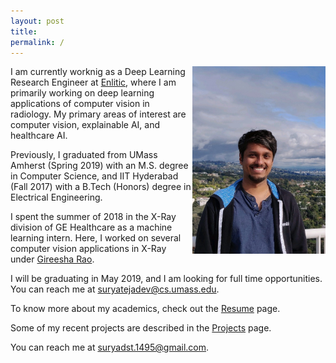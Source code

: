 ```yaml
---
layout: post
title:  
permalink: /
---
```


<img style="float" align="right" width="213" height="300" src="images/profile-pic.jpg">

I am currently worknig as a Deep Learning Research Engineer at [Enlitic](https://www.enlitic.com/), where I am primarily working on deep learning applications of computer vision in radiology. My primary areas of interest are computer vision, explainable AI, and healthcare AI.

Previously, I graduated from UMass Amherst (Spring 2019) with an M.S. degree in Computer Science, and IIT Hyderabad (Fall 2017) with a B.Tech (Honors) degree in Electrical Engineering.

I spent the summer of 2018 in the X-Ray division of GE Healthcare as a machine learning intern. Here, I worked on several computer vision applications in X-Ray under [Gireesha Rao](https://www.linkedin.com/in/gireesha-rao-05831a2).  

I will be graduating in May 2019, and I am looking for full time opportunities. You can reach me at [suryatejadev@cs.umass.edu](mailto:suryatejadev@cs.umass.edu). 

To know more about my academics, check out the [Resume](https://suryatejadev.github.io/resume/) page. 

Some of my recent projects are described in the [Projects](https://suryatejadev.github.io/projects/) page.  

You can reach me at [suryadst.1495@gmail.com](mailto:suryadst.1495@gmail.com).
